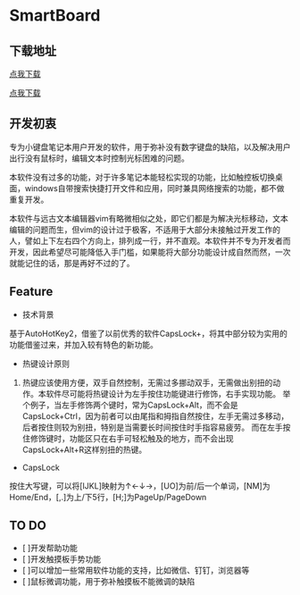# SmartBoard

## 下载地址

[点我下载](./SmartBoard.exe)

<a href="./SmartBoard.exe" download>点我下载</a>

## 开发初衷

专为小键盘笔记本用户开发的软件，用于弥补没有数字键盘的缺陷，以及解决用户出行没有鼠标时，编辑文本时控制光标困难的问题。

本软件没有过多的功能，对于许多笔记本能轻松实现的功能，比如触控板切换桌面，windows自带搜索快捷打开文件和应用，同时兼具网络搜索的功能，都不做重复开发。

本软件与远古文本编辑器vim有略微相似之处，即它们都是为解决光标移动，文本编辑的问题而生，但vim的设计过于极客，不适用于大部分未接触过开发工作的人，譬如上下左右四个方向上，排列成一行，并不直观。本软件并不专为开发者而开发，因此希望尽可能降低入手门槛，如果能将大部分功能设计成自然而然，一次就能记住的话，那是再好不过的了。

## Feature

* 技术背景

基于AutoHotKey2，借鉴了以前优秀的软件CapsLock+，将其中部分较为实用的功能借鉴过来，并加入较有特色的新功能。

* 热键设计原则

1. 热键应该使用方便，双手自然控制，无需过多挪动双手，无需做出别扭的动作。本软件尽可能将热键设计为左手按住功能键进行修饰，右手实现功能。
举个例子，当左手修饰两个键时，常为CapsLock+Alt，而不会是CapsLock+Ctrl，因为前者可以由尾指和拇指自然按住，左手无需过多移动，后者按住则较为别扭，特别是当需要长时间按住时手指容易疲劳。
而在左手按住修饰键时，功能区只在右手可轻松触及的地方，而不会出现CapsLock+Alt+R这样别扭的热键。

* CapsLock

按住大写键，可以将[IJKL]映射为↑←↓→，[UO]为前/后一个单词，[NM]为Home/End，[,.]为上/下5行，[H;]为PageUp/PageDown

## TO DO

- [ ]开发帮助功能
- [ ]开发触摸板手势功能
- [ ]可以增加一些常用软件功能的支持，比如微信、钉钉，浏览器等
- [ ]鼠标微调功能，用于弥补触摸板不能微调的缺陷
